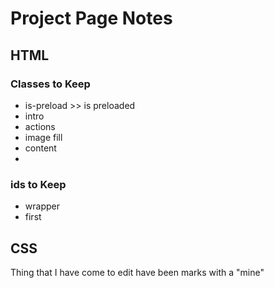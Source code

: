 # Project Page Notes
## HTML
### Classes to Keep
 - is-preload >> is preloaded
 - intro
 - actions
 - image fill
 - content
 - 
 ### ids to Keep
 - wrapper
 - first
 
## CSS
Thing that I have come to edit have been marks with a "mine"